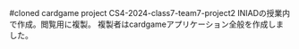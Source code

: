 #cloned cardgame project
CS4-2024-class7-team7-project2
INIADの授業内で作成。閲覧用に複製。
複製者はcardgameアプリケーション全般を作成しました。
